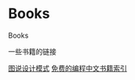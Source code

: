 # Books
Books

一些书籍的链接

[图说设计模式](https://design-patterns.readthedocs.io/zh_CN/latest/index.html)
[免费的编程中文书籍索引](https://github.com/me115/free-programming-books-zh_CN)
